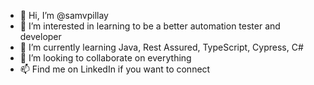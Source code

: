 - 👋 Hi, I’m @samvpillay
- 👀 I’m interested in learning to be a better automation tester and developer
- 🌱 I’m currently learning Java, Rest Assured, TypeScript, Cypress, C#
- 💞️ I’m looking to collaborate on everything
- 📫 Find me on LinkedIn if you want to connect

<!---
samvpillay/samvpillay is a ✨ special ✨ repository because its `README.md` (this file) appears on your GitHub profile.
You can click the Preview link to take a look at your changes.
--->
